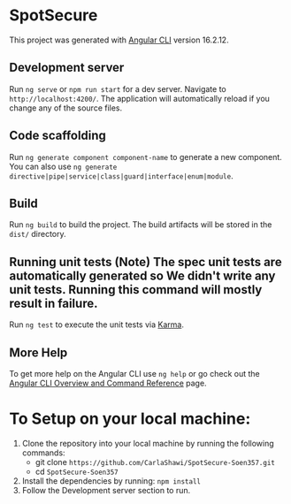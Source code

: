 # SpotSecure

This project was generated with [Angular CLI](https://github.com/angular/angular-cli) version 16.2.12.

## Development server

Run `ng serve` or `npm run start`  for a dev server. Navigate to `http://localhost:4200/`. The application will automatically reload if you change any of the source files.

## Code scaffolding

Run `ng generate component component-name` to generate a new component. You can also use `ng generate directive|pipe|service|class|guard|interface|enum|module`.

## Build

Run `ng build` to build the project. The build artifacts will be stored in the `dist/` directory.

## Running unit tests (Note) The spec unit tests are automatically generated so We didn't write any unit tests. Running this command will mostly result in failure.

Run `ng test` to execute the unit tests via [Karma](https://karma-runner.github.io). 

## More Help
To get more help on the Angular CLI use `ng help` or go check out the [Angular CLI Overview and Command Reference](https://angular.io/cli) page.

# To Setup on your local machine: 

1. Clone the repository into your local machine by running the following commands:
    - git clone `https://github.com/CarlaShawi/SpotSecure-Soen357.git`
    - cd `SpotSecure-Soen357`
3. Install the dependencies by running: `npm install`
4. Follow the Development server section to run.
